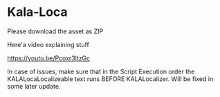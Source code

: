 # Kala-Loca

Please download the asset as ZIP

Here'a video explaining stuff

https://youtu.be/Pcoxr3ltzGc 

In case of issues, make sure that in the Script Execution order the KALALocaLocalizeable text runs BEFORE KALALocalizer.
Will be fixed in some later update.
